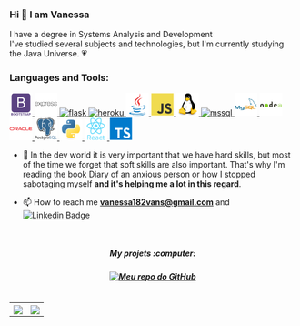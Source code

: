 ### Hi 👋 I am Vanessa 

I have a degree in Systems Analysis and Development </br>
I've studied several subjects and technologies, but I'm currently studying the Java Universe. 💗

<h3 align="left">Languages and Tools:</h3>
<p align="left"> <a href="https://getbootstrap.com" target="_blank"> <img src="https://raw.githubusercontent.com/devicons/devicon/master/icons/bootstrap/bootstrap-plain-wordmark.svg" alt="bootstrap" width="40" height="40"/> </a> <a href="https://expressjs.com" target="_blank"> <img src="https://raw.githubusercontent.com/devicons/devicon/master/icons/express/express-original-wordmark.svg" alt="express" width="40" height="40"/> </a> <a href="https://flask.palletsprojects.com/" target="_blank"> <img src="https://www.vectorlogo.zone/logos/pocoo_flask/pocoo_flask-icon.svg" alt="flask" width="40" height="40"/> </a> <a href="https://heroku.com" target="_blank"> <img src="https://www.vectorlogo.zone/logos/heroku/heroku-icon.svg" alt="heroku" width="40" height="40"/> </a> <a href="https://www.java.com" target="_blank"> <img src="https://raw.githubusercontent.com/devicons/devicon/master/icons/java/java-original.svg" alt="java" width="40" height="40"/> </a> <a href="https://developer.mozilla.org/en-US/docs/Web/JavaScript" target="_blank"> <img src="https://raw.githubusercontent.com/devicons/devicon/master/icons/javascript/javascript-original.svg" alt="javascript" width="40" height="40"/> </a> <a href="https://www.linux.org/" target="_blank"> <img src="https://raw.githubusercontent.com/devicons/devicon/master/icons/linux/linux-original.svg" alt="linux" width="40" height="40"/> </a> <a href="https://www.microsoft.com/en-us/sql-server" target="_blank"> <img src="https://www.svgrepo.com/show/303229/microsoft-sql-server-logo.svg" alt="mssql" width="40" height="40"/> </a> <a href="https://www.mysql.com/" target="_blank"> <img src="https://raw.githubusercontent.com/devicons/devicon/master/icons/mysql/mysql-original-wordmark.svg" alt="mysql" width="40" height="40"/> </a> <a href="https://nodejs.org" target="_blank"> <img src="https://raw.githubusercontent.com/devicons/devicon/master/icons/nodejs/nodejs-original-wordmark.svg" alt="nodejs" width="40" height="40"/> </a> <a href="https://www.oracle.com/" target="_blank"> <img src="https://raw.githubusercontent.com/devicons/devicon/master/icons/oracle/oracle-original.svg" alt="oracle" width="40" height="40"/> </a> <a href="https://www.postgresql.org" target="_blank"> <img src="https://raw.githubusercontent.com/devicons/devicon/master/icons/postgresql/postgresql-original-wordmark.svg" alt="postgresql" width="40" height="40"/> </a> <a href="https://www.python.org" target="_blank"> <img src="https://raw.githubusercontent.com/devicons/devicon/master/icons/python/python-original.svg" alt="python" width="40" height="40"/> </a> <a href="https://reactjs.org/" target="_blank"> <img src="https://raw.githubusercontent.com/devicons/devicon/master/icons/react/react-original-wordmark.svg" alt="react" width="40" height="40"/> </a> <a href="https://www.typescriptlang.org/" target="_blank"> <img src="https://raw.githubusercontent.com/devicons/devicon/master/icons/typescript/typescript-original.svg" alt="typescript" width="40" height="40"/> </a> </p>

- 🌱 In the dev world it is very important that we have hard skills, but most of the time we forget that soft skills are also important. That's why I'm reading the book Diary of an anxious person or how I stopped sabotaging myself **and it's helping me a lot in this regard**.


- 📫 How to reach me **vanessa182vans@gmail.com** and &nbsp;[![Linkedin Badge](https://img.shields.io/badge/-Vanessa%20Helena-FF69B4?style=flat-square&logo=Linkedin&logoColor=white&link=https://www.linkedin.com/in/vanessa-s-helena/)](https://www.linkedin.com/in/vanessa-s-helena/)

<br/>

<center>
<table>
<tr>
<h5>My projets :computer:<h5>
<a href="https://github.com/Vanessasz?tab=repositories">
<img border="0" alt="Meu repo do GitHub" src="https://media.giphy.com/media/xH7Yh3DSNvn4k/giphy.gif">
</tr>
</table>
</center>

<center>
<table>
<tr>
<a href="https://github.com/anuraghazra/github-readme-stats">
<td><img align="center" src="https://github-readme-stats.vercel.app/api?username=Vanessasz&show_icons=true&theme=cobalt" /></td>
</a>
<a href="https://github.com/anuraghazra/convoychat">
<td><img align="center" src="https://github-readme-stats.vercel.app/api/top-langs/?username=Vanessasz&theme=cobalt&layout=compact" /></td>
</a>
</tr>
</table>
</center>
<br/>

  



